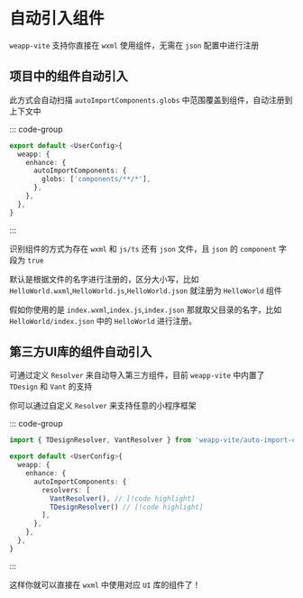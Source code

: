 # 自动引入组件

`weapp-vite` 支持你直接在 `wxml` 使用组件，无需在 `json` 配置中进行注册

## 项目中的组件自动引入

此方式会自动扫描 `autoImportComponents.globs` 中范围覆盖到组件，自动注册到上下文中

::: code-group

```ts [vite.config.ts]
export default <UserConfig>{
  weapp: {
    enhance: {
      autoImportComponents: {
        globs: ['components/**/*'],
      },
    },
  },
}
```

:::

识别组件的方式为存在 `wxml` 和 `js/ts` 还有 `json` 文件，且 `json` 的 `component` 字段为 `true`

默认是根据文件的名字进行注册的，区分大小写，比如 `HelloWorld.wxml`,`HelloWorld.js`,`HelloWorld.json` 就注册为 `HelloWorld` 组件

假如你使用的是 `index.wxml`,`index.js`,`index.json` 那就取父目录的名字，比如 `HelloWorld/index.json` 中的 `HelloWorld` 进行注册。

## 第三方UI库的组件自动引入

可通过定义 `Resolver` 来自动导入第三方组件，目前 `weapp-vite` 中内置了 `TDesign` 和 `Vant` 的支持

你可以通过自定义 `Resolver` 来支持任意的小程序框架

::: code-group

```ts [vite.config.ts]
import { TDesignResolver, VantResolver } from 'weapp-vite/auto-import-components/resolvers' // [!code highlight]

export default <UserConfig>{
  weapp: {
    enhance: {
      autoImportComponents: {
        resolvers: [
          VantResolver(), // [!code highlight]
          TDesignResolver() // [!code highlight]
        ],
      },
    },
  },
}
```

:::

这样你就可以直接在 `wxml` 中使用对应 `UI` 库的组件了！
